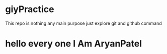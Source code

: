 # giyPractice
This repo is nothing any main purpose just explore git and github command

# hello every one I Am AryanPatel